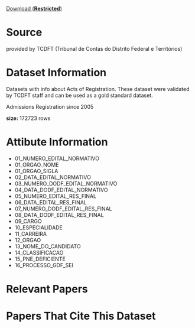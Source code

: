 



[Download (**Restricted**) ](https://drive.google.com/file/d/12kyydtJwk6NKyC43bf9qON-9eIgKx6fJ/view?usp=sharing)




# Source

provided by TCDFT (Tribunal de Contas do Distrito Federal e Territórios)

# Dataset Information

Datasets with info about Acts of Registration. These dataset were validated by TCDFT staff and can be used as a gold standard dataset.

Admissions Registration since 2005

**size:** 172723 rows


# Attibute Information

- 01_NUMERO_EDITAL_NORMATIVO	
- 01_ORGAO_NOME	
- 01_ORGAO_SIGLA	
- 02_DATA_EDITAL_NORMATIVO	
- 03_NUMERO_DODF_EDITAL_NORMATIVO	
- 04_DATA_DODF_EDITAL_NORMATIVO	
- 05_NUMERO_EDITAL_RES_FINAL	
- 06_DATA_EDITAL_RES_FINAL	
- 07_NUMERO_DODF_EDITAL_RES_FINAL	
- 08_DATA_DODF_EDITAL_RES_FINAL	
- 09_CARGO	
- 10_ESPECIALIDADE	
- 11_CARREIRA	
- 12_ORGAO	
- 13_NOME_DO_CANDIDATO	
- 14_CLASSIFICACAO	
- 15_PNE_DEFICIENTE	
- 16_PROCESSO_GDF_SEI

# Relevant Papers

# Papers That Cite This Dataset


